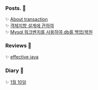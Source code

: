 ### Posts. :rocket: 
 
:sparkles: [About transaction](./docs/db/transaction.md)  
:sparkles: [객체지향 설계에 관하여](./docs/object/객체지향설계.md)  
:sparkles: [Mysql 워크벤치를 사용하여 db를 백업/복원](./docs/db/backUp.md)  
  
### Reviews :rocket: 
:sparkles: [effective java](./docs/review/effectiveJava.md)  
  
### Diary :rocket: 
:sparkles: [1월 10일](./docs/diary/20210110.md)  

